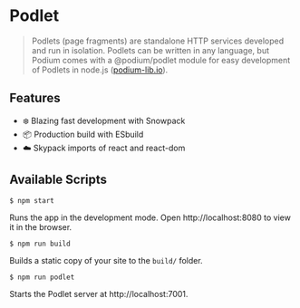 # Podlet
> Podlets (page fragments) are standalone HTTP services developed and run in isolation. Podlets can be written in any language, but Podium comes with a @podium/podlet module for easy development of Podlets in node.js ([podium-lib.io](https://podium-lib.io/)).

## Features
* ❄️ Blazing fast development with Snowpack
* 📦 Production build with ESbuild
* ☁️ Skypack imports of react and react-dom

## Available Scripts
```
$ npm start
```
Runs the app in the development mode. Open http://localhost:8080 to view it in the browser.

```
$ npm run build
```
Builds a static copy of your site to the `build/` folder.

```
$ npm run podlet
```
Starts the Podlet server at http://localhost:7001.

